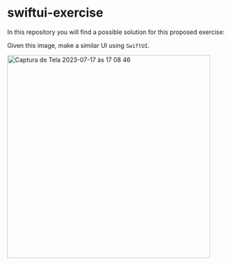 # swiftui-exercise

In this repository you will find a possible solution for this proposed exercise:

Given this image, make a similar UI using `SwiftUI`.

<img width="468" alt="Captura de Tela 2023-07-17 às 17 08 46" src="https://github.com/mateuscampos/swiftui-exercise/assets/5294550/435c3a4f-2bad-4045-bd39-b8cab0a66bdf">
